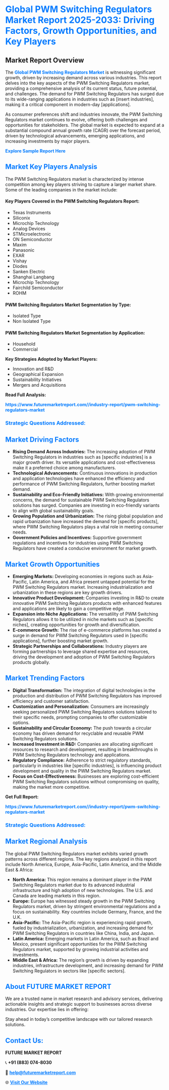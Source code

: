 <h1 style="color: #007BFF;">Global PWM Switching Regulators Market Report 2025-2033: Driving Factors, Growth Opportunities, and Key Players</h1>

<section id="overview">
<h2>Market Report Overview</h2>
<p>The <a href="https://www.futuremarketreport.com//industry-report/pwm-switching-regulators-market" style="color: #007BFF; text-decoration: none;"><strong>Global PWM Switching Regulators Market</strong></a> is witnessing significant growth, driven by increasing demand across various industries. This report delves into the key aspects of the PWM Switching Regulators market, providing a comprehensive analysis of its current status, future potential, and challenges. The demand for PWM Switching Regulators has surged due to its wide-ranging applications in industries such as [insert industries], making it a critical component in modern-day [applications].</p>
<p>As consumer preferences shift and industries innovate, the PWM Switching Regulators market continues to evolve, offering both challenges and opportunities for stakeholders. The global market is expected to expand at a substantial compound annual growth rate (CAGR) over the forecast period, driven by technological advancements, emerging applications, and increasing investments by major players.</p>
</section>

<section id="overview">
<p><a href="https://www.futuremarketreport.com//request-sample/reportId=76708" style="color: #007BFF; text-decoration: none;"><strong>Explore Sample Report Here</strong></a></p>
</section>

<section id="key-players">
<h2 style="color: #007BFF;">Market Key Players Analysis</h2>
<p>The PWM Switching Regulators market is characterized by intense competition among key players striving to capture a larger market share. Some of the leading companies in the market include:</p>
<h4>Key Players Covered in the PWM Switching Regulators Report:</h4>
<ul><li>Texas Instruments</li><li>Siliconix</li><li>Microchip Technology</li><li>Analog Devices</li><li>STMicroelectronic</li><li>ON Semiconductor</li><li>Maxim</li><li>Panasonic</li><li>EXAR</li><li>Vishay</li><li>Diodes</li><li>Sanken Electric</li><li>Shanghai Langbang</li><li>Microchip Technology</li><li>Fairchild Semiconductor</li><li>ROHM</li></ul>
<h4>PWM Switching Regulators Market Segmentation by Type:</h4>
<ul><li>Isolated Type</li><li>Non Isolated Type</li></ul>

<h4>PWM Switching Regulators Market Segmentation by Application:</h4>
<ul><li>Household</li><li>Commercial</li></ul>
<p><strong>Key Strategies Adopted by Market Players:</strong></p>
<ul>
<li>Innovation and R&D</li>
<li>Geographical Expansion</li>
<li>Sustainability Initiatives</li>
<li>Mergers and Acquisitions</li>
</ul>
</section>

<section>
<p><strong>Read Full Analysis: </strong></p><a href="https://www.futuremarketreport.com//industry-report/pwm-switching-regulators-market" style="color: #007BFF; text-decoration: none;"><strong>https://www.futuremarketreport.com//industry-report/pwm-switching-regulators-market</strong></a>
<h3 style="color: #007BFF;">Strategic Questions Addressed:</h3>
</section>

<section id="driving-factors">
<h2 style="color: #007BFF;">Market Driving Factors</h2>
<ul>
<li><strong>Rising Demand Across Industries:</strong> The increasing adoption of PWM Switching Regulators in industries such as [specific industries] is a major growth driver. Its versatile applications and cost-effectiveness make it a preferred choice among manufacturers.</li>
<li><strong>Technological Advancements:</strong> Continuous innovations in production and application technologies have enhanced the efficiency and performance of PWM Switching Regulators, further boosting market demand.</li>
<li><strong>Sustainability and Eco-Friendly Initiatives:</strong> With growing environmental concerns, the demand for sustainable PWM Switching Regulators solutions has surged. Companies are investing in eco-friendly variants to align with global sustainability goals.</li>
<li><strong>Growing Population and Urbanization:</strong> The rising global population and rapid urbanization have increased the demand for [specific products], where PWM Switching Regulators plays a vital role in meeting consumer needs.</li>
<li><strong>Government Policies and Incentives:</strong> Supportive government regulations and incentives for industries using PWM Switching Regulators have created a conducive environment for market growth.</li>
</ul>
</section>

<section id="growth-opportunities">
<h2 style="color: #007BFF;">Market Growth Opportunities</h2>
<ul>
<li><strong>Emerging Markets:</strong> Developing economies in regions such as Asia-Pacific, Latin America, and Africa present untapped potential for the PWM Switching Regulators market. Increasing industrialization and urbanization in these regions are key growth drivers.</li>
<li><strong>Innovative Product Development:</strong> Companies investing in R&D to create innovative PWM Switching Regulators products with enhanced features and applications are likely to gain a competitive edge.</li>
<li><strong>Expansion into Niche Applications:</strong> The versatility of PWM Switching Regulators allows it to be utilized in niche markets such as [specific niches], creating opportunities for growth and diversification.</li>
<li><strong>E-commerce Growth:</strong> The rise of e-commerce platforms has created a surge in demand for PWM Switching Regulators used in [specific applications], further boosting market growth.</li>
<li><strong>Strategic Partnerships and Collaborations:</strong> Industry players are forming partnerships to leverage shared expertise and resources, driving the development and adoption of PWM Switching Regulators products globally.</li>
</ul>
</section>

<section id="trending-factors">
<h2 style="color: #007BFF;">Market Trending Factors</h2>
<ul>
<li><strong>Digital Transformation:</strong> The integration of digital technologies in the production and distribution of PWM Switching Regulators has improved efficiency and customer satisfaction.</li>
<li><strong>Customization and Personalization:</strong> Consumers are increasingly seeking personalized PWM Switching Regulators solutions tailored to their specific needs, prompting companies to offer customizable options.</li>
<li><strong>Sustainability and Circular Economy:</strong> The push towards a circular economy has driven demand for recyclable and reusable PWM Switching Regulators solutions.</li>
<li><strong>Increased Investment in R&D:</strong> Companies are allocating significant resources to research and development, resulting in breakthroughs in PWM Switching Regulators technology and applications.</li>
<li><strong>Regulatory Compliance:</strong> Adherence to strict regulatory standards, particularly in industries like [specific industries], is influencing product development and quality in the PWM Switching Regulators market.</li>
<li><strong>Focus on Cost-Effectiveness:</strong> Businesses are exploring cost-efficient PWM Switching Regulators solutions without compromising on quality, making the market more competitive.</li>
</ul>
</section>

<section>
<p><strong>Get Full Report: </strong></p><a href="https://www.futuremarketreport.com//industry-report/pwm-switching-regulators-market" style="color: #007BFF; text-decoration: none;"><strong>https://www.futuremarketreport.com//industry-report/pwm-switching-regulators-market</strong></a>
<h3 style="color: #007BFF;">Strategic Questions Addressed:</h3>
</section>


<section id="regional-analysis">
<h2 style="color: #007BFF;">Market Regional Analysis</h2>
<p>The global PWM Switching Regulators market exhibits varied growth patterns across different regions. The key regions analyzed in this report include North America, Europe, Asia-Pacific, Latin America, and the Middle East & Africa:</p>
<ul>
<li><strong>North America:</strong> This region remains a dominant player in the PWM Switching Regulators market due to its advanced industrial infrastructure and high adoption of new technologies. The U.S. and Canada are leading markets in this region.</li>
<li><strong>Europe:</strong> Europe has witnessed steady growth in the PWM Switching Regulators market, driven by stringent environmental regulations and a focus on sustainability. Key countries include Germany, France, and the U.K.</li>
<li><strong>Asia-Pacific:</strong> The Asia-Pacific region is experiencing rapid growth, fueled by industrialization, urbanization, and increasing demand for PWM Switching Regulators in countries like China, India, and Japan.</li>
<li><strong>Latin America:</strong> Emerging markets in Latin America, such as Brazil and Mexico, present significant opportunities for the PWM Switching Regulators market, supported by growing industrial activities and investments.</li>
<li><strong>Middle East & Africa:</strong> The region’s growth is driven by expanding industries, infrastructure development, and increasing demand for PWM Switching Regulators in sectors like [specific sectors].</li>
</ul>
</section>

<footer>
<h2 style="color: #007BFF;">About FUTURE MARKET REPORT</h2>
<p>We are a trusted name in market research and advisory services, delivering actionable insights and strategic support to businesses across diverse industries. Our expertise lies in offering:</p>

<p>Stay ahead in today’s competitive landscape with our tailored research solutions.</p>

<h2 style="color: #007BFF;">Contact Us:</h2>
<p><strong>FUTURE MARKET REPORT</strong></p>
<p>📞 <strong>+91 (883) 074-8030</strong></p>
<p>📧 <strong><a href="mailto:help@futuremarketreport.com" style="color: #007BFF;">help@futuremarketreport.com</a></strong></p>
<p>🌐 <strong><a href="https://www.futuremarketreport.com/" style="color: #007BFF;">Visit Our Website</a></strong></p>
</footer>